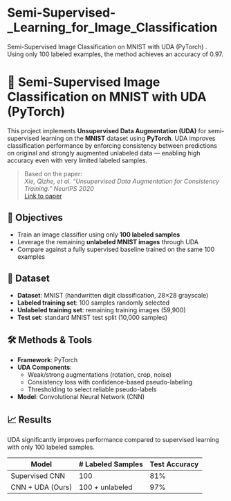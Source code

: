 # Semi-Supervised-_Learning_for_Image_Classification
Semi-Supervised Image Classification on MNIST with UDA (PyTorch) . Using only 100 labeled examples, the method achieves an accuracy of 0.97.
# 🧠 Semi-Supervised Image Classification on MNIST with UDA (PyTorch)

This project implements **Unsupervised Data Augmentation (UDA)** for semi-supervised learning on the **MNIST** dataset using **PyTorch**. UDA improves classification performance by enforcing consistency between predictions on original and strongly augmented unlabeled data — enabling high accuracy even with very limited labeled samples.

> Based on the paper:  
> *Xie, Qizhe, et al. “Unsupervised Data Augmentation for Consistency Training.” NeurIPS 2020*  
> [Link to paper](https://arxiv.org/abs/1904.12848)

## 🎯 Objectives

- Train an image classifier using only **100 labeled samples**
- Leverage the remaining **unlabeled MNIST images** through UDA
- Compare against a fully supervised baseline trained on the same 100 examples

## 🧪 Dataset

- **Dataset**: MNIST (handwritten digit classification, 28×28 grayscale)
- **Labeled training set**: 100 samples randomly selected
- **Unlabeled training set**: remaining training images (59,900)
- **Test set**: standard MNIST test split (10,000 samples)

## 🛠️ Methods & Tools

- **Framework**: PyTorch
- **UDA Components**:
  - Weak/strong augmentations (rotation, crop, noise)
  - Consistency loss with confidence-based pseudo-labeling
  - Thresholding to select reliable pseudo-labels
- **Model**: Convolutional Neural Network (CNN)

## 📈 Results

UDA significantly improves performance compared to supervised learning with only 100 labeled samples.

| Model            | # Labeled Samples | Test Accuracy |
|------------------|-------------------|----------------|
| Supervised CNN   | 100               |  81%   |
| CNN + UDA (Ours) | 100 + unlabeled   |  97%   |
